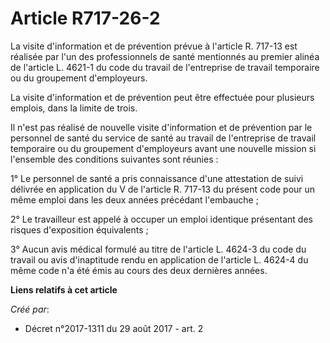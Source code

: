 # Article R717-26-2

La visite d'information et de prévention prévue à l'article R. 717-13 est réalisée par l'un des professionnels de santé
mentionnés au premier alinéa de l'article L. 4621-1 du code du travail de l'entreprise de travail temporaire ou du groupement
d'employeurs.

La visite d'information et de prévention peut être effectuée pour plusieurs emplois, dans la limite de trois.

Il n'est pas réalisé de nouvelle visite d'information et de prévention par le personnel de santé du service de santé au
travail de l'entreprise de travail temporaire ou du groupement d'employeurs avant une nouvelle mission si l'ensemble des
conditions suivantes sont réunies :

1° Le personnel de santé a pris connaissance d'une attestation de suivi délivrée en application du V de l'article R. 717-13
du présent code pour un même emploi dans les deux années précédant l'embauche ;

2° Le travailleur est appelé à occuper un emploi identique présentant des risques d'exposition équivalents ;

3° Aucun avis médical formulé au titre de l'article L. 4624-3 du code du travail ou avis d'inaptitude rendu en application de
l'article L. 4624-4 du même code n'a été émis au cours des deux dernières années.

**Liens relatifs à cet article**

_Créé par_:

  - Décret n°2017-1311 du 29 août 2017 - art. 2
